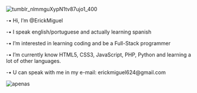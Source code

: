 ![tumblr_nlmmguXypN1tv87ujo1_400](https://user-images.githubusercontent.com/100982525/156865941-fd06c770-6c91-431a-98fb-e66040280f69.gif)

<p> -• Hi, I’m @ErickMiguel </p>

<p> -• I speak english/portuguese and actually learning spanish </p>

<p> -• I’m interested in learning coding and  be a Full-Stack programmer </p>

<p> -• I’m currently know HTML5, CSS3, JavaScript, PHP, Python and learning a lot of other languages. </p>

<p> -• U can speak with me in my e-mail: erickmiguel624@gmail.com </p>

![apenas](https://user-images.githubusercontent.com/100982525/156865908-bbb21255-f804-41e9-8222-55673da9cc0e.gif)
